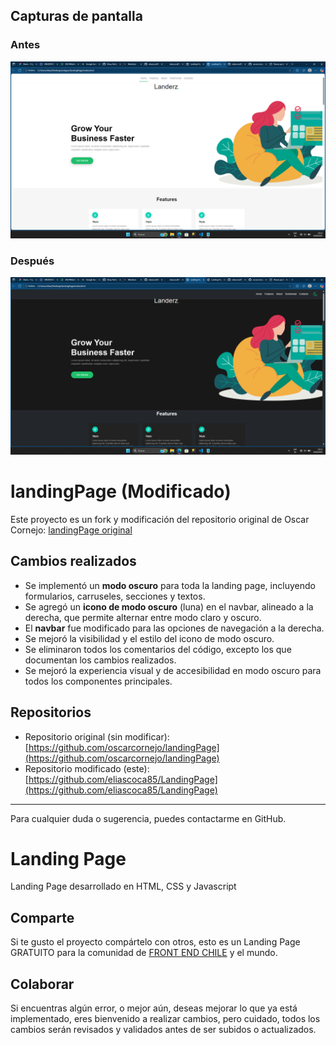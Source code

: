 ## Capturas de pantalla

### Antes
![Antes](images/Captura.png)

### Después
![Después](images/Captura2.png)

# landingPage (Modificado)

Este proyecto es un fork y modificación del repositorio original de Oscar Cornejo: [landingPage original](https://github.com/oscarcornejo/landingPage)

## Cambios realizados

- Se implementó un **modo oscuro** para toda la landing page, incluyendo formularios, carruseles, secciones y textos.
- Se agregó un **icono de modo oscuro** (luna) en el navbar, alineado a la derecha, que permite alternar entre modo claro y oscuro.
- El **navbar** fue modificado para  las opciones de navegación a la derecha.
- Se mejoró la visibilidad y el estilo del icono de modo oscuro.
- Se eliminaron todos los comentarios del código, excepto los que documentan los cambios realizados.
- Se mejoró la experiencia visual y de accesibilidad en modo oscuro para todos los componentes principales.

## Repositorios

- Repositorio original (sin modificar): [https://github.com/oscarcornejo/landingPage](https://github.com/oscarcornejo/landingPage)
- Repositorio modificado (este): [https://github.com/eliascoca85/LandingPage](https://github.com/eliascoca85/LandingPage)

---

Para cualquier duda o sugerencia, puedes contactarme en GitHub.

# Landing Page

Landing Page desarrollado en HTML, CSS y Javascript

## Comparte

Si te gusto el proyecto compártelo con otros, esto es un Landing Page GRATUITO para la comunidad de [FRONT END CHILE](https://www.facebook.com/groups/FrontEndChile/) y el mundo.

## Colaborar

Si encuentras algún error, o mejor aún, deseas mejorar lo que ya está implementado, eres bienvenido a realizar cambios, pero cuidado, todos los cambios serán revisados y validados antes de ser subidos o actualizados.
